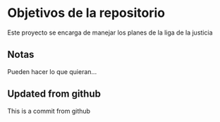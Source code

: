 # Objetivos de la repositorio

Este proyecto se encarga de manejar los planes de la liga de la justicia


## Notas
Pueden hacer lo que quieran...

## Updated from github
This is a commit from github
